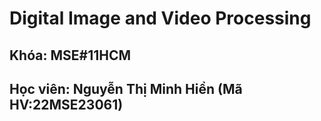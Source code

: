 # Digital Image and Video Processing
## Khóa: MSE#11HCM
## Học viên: Nguyễn Thị Minh Hiền (Mã HV:22MSE23061)

